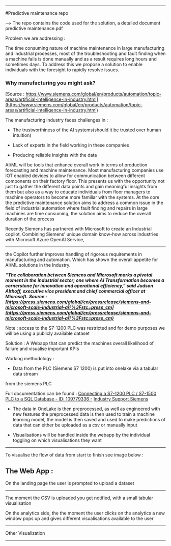 -----
#Predictive maintenance repo

--> The repo contains the code used for the solution, a detailed document predictive maintenance.pdf

Problem we are addressing :

The time consuming nature of machine maintenance in large manufacturing and industrial
processes, most of the troubleshooting and fault finding when a machine fails is done
manually and as a result requires long hours and sometimes days. To address this we
propose a solution to enable individuals with the foresight to rapidly resolve issues.

### Why manufacturing you might ask?

[Source : https://www.siemens.com/global/en/products/automation/topic-areas/artificial-intelligence-in-industry.html](https://www.siemens.com/global/en/products/automation/topic-areas/artificial-intelligence-in-industry.html)

The manufacturing industry faces challenges in :

   - The trustworthiness of the AI systems(should it be trusted over human intuition)

   - Lack of experts in the field working in these companies

   - Producing reliable insights with the data

AI/ML will be tools that enhance overall work in terms of production forecasting and
machine maintenance. Most manufacturing companies use IOT enabled devices to allow for
communication between different components on their factory floor. This presents us with
the opportunity not just to gather the different data points and gain meaningful insights from
them but also as a way to educate individuals from floor managers to machine operators to
become more familiar with the systems. At the core the predictive maintenance solution aims
to address a common issue in the field of industrial automation where fault finding and
repairs in large machines are time consuming, the solution aims to reduce the overall
duration of the process

Recently Siemens has partnered with Microsoft to create an Industrial copilot, Combining
Siemens’ unique domain know-how across industries with Microsoft Azure OpenAI Service,


-----

the Copilot further improves handling of rigorous requirements in manufacturing and
automation. Which has shown the overall appetite for AI/ML solutions in the Industry.

**_“The collaboration between Siemens and Microsoft marks a pivotal moment in the_**
**_industrial sector; one where AI Transformation becomes a cornerstone for innovation_**
**_and operational efficiency,” said Judson Althoff, executive vice president and chief_**
**_commercial officer at Microsoft._**
**_Source :_**
**_[https://press.siemens.com/global/en/pressrelease/siemens-and-microsoft-scale-industrial-ai?%3Fstc=press_cm](https://press.siemens.com/global/en/pressrelease/siemens-and-microsoft-scale-industrial-ai?%3Fstc=press_cm)_**

Note : access to the S7-1200 PLC was restricted and for demo purposes we will be using a publicly
available dataset

Solution :
A Webapp that can predict the machines overall likelihood of failure and visualise important KPIs

Working methodology :

   - Data from the PLC (Siemens S7 1200) is put into onelake via a tabular data stream

from the siemens PLC

Full documentation can be found :
[Connecting a S7-1200 PLC / S7-1500 PLC to a SQL Database - ID: 109779336 -](https://support.industry.siemens.com/cs/document/109779336/connecting-a-s7-1200-plc-s7-1500-plc-to-a-sql-database-?dti=0&lc=en-IN)
[Industry Support Siemens](https://support.industry.siemens.com/cs/document/109779336/connecting-a-s7-1200-plc-s7-1500-plc-to-a-sql-database-?dti=0&lc=en-IN)

   - The data in OneLake is then preprocessed, as well as engineered with new features
the preprocessed data is then used to train a machine learning model, the model is
then saved and used to make predictions of data that can either be uploaded as a
csv or manually input

   - Visualisations will be handled inside the webapp by the individual toggling on which
visualisations they want


-----

To visualise the flow of data from start to finish see image below :

## The Web App :

On the landing page the user is prompted to upload a dataset


-----

The moment the CSV is uploaded you get notified, with a small tabular visualisation

On the analytics side, the the moment the user clicks on the analytics a new window
pops up and gives different visualisations available to the user


-----

Other Visualization


-----

